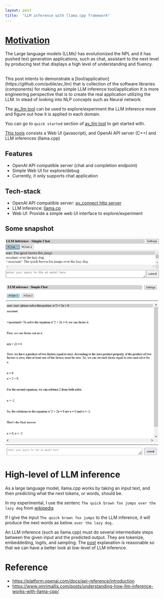 ```yaml
---
layout: post
title:  "LLM inference with llama.cpp framework"
---
```



# [Motivation](https://github.com/avble/av_llm)
The Large language models (LLMs) has evolutionized the NPL and it has pushed text generation applications, such as chat, assistant to the next level by producing text that displays a high level of understanding and fluency.

<br>
This post intents to demonstrate a [tool/application](https://github.com/avble/av_llm) that is collection of the software libraries (components) for making an simple LLM inference tool/application
It is more engineering perspective that is to create the real application utilizing the LLM. In stead of looking into NLP concepts such as Neural network.
<br>

The [av_llm tool](https://github.com/avble/av_llm) can be used to explore/experiment the LLM inference more and figure out how it is applied in each domain.

You can go to `quick started` section of [av_llm tool](https://github.com/avble/av_llm) to get started with.

[This tools](https://github.com/avble/av_llm) consists a Web UI (javascript), and OpenAI API server (C++) and LLM inferences (llama.cpp)


## Features
* OpenAI API compatible server (chat and completion endpoint)
* Simple Web UI for explore/debug
* Currently, it only supports chat application

## Tech-stack
* OpenAI API compatible server: [av_connect http server](https://github.com/avble/av_connect.git)
* LLM Inference: [llama.cp](https://github.com/ggerganov/llama.cpp.git)
* Web UI: Provide a simple web UI interface to explore/experiment


## Some snapshot
![demo-2](https://github.com/avble/av_llm/blob/main/image/demo_3.JPG?raw=true)
<br>
<br>
![demo-1](https://github.com/avble/av_llm/blob/main/image/demo_1.JPG?raw=true)


# High-level of LLM inference
As a large language model, llama.cpp works by taking an input text, and then predicting what the next tokens, or words, should be.

In my experimental, I use the sentenc `The quick brown fox jumps over the lazy dog` from [wikipedia](https://en.wikipedia.org/wiki/The_quick_brown_fox_jumps_over_the_lazy_dog)

If I give the input `The quick brown fox jumps` to the LLM inference, it will produce the next words as below.
`over the lazy dog.`

An LLM inference (such as llama.cpp) must do several intermediate steps between the given input and the predicted output.
They are tokenize, embeddeding, logits, and sampling.
The [post](https://www.omrimallis.com/posts/understanding-how-llm-inference-works-with-llama-cpp/) explanation is reasonable so that we can have a better look at low-level of LLM inference.

# Reference
* https://platform.openai.com/docs/api-reference/introduction
* https://www.omrimallis.com/posts/understanding-how-llm-inference-works-with-llama-cpp/
